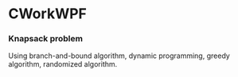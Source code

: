 # CWorkWPF
### Knapsack problem
Using branch-and-bound algorithm, dynamic programming, greedy algorithm, randomized algorithm.
